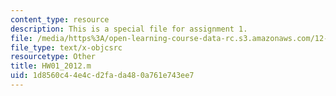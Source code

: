 ```yaml
---
content_type: resource
description: This is a special file for assignment 1.
file: /media/https%3A/open-learning-course-data-rc.s3.amazonaws.com/12-540-principles-of-the-global-positioning-system-spring-2012/1d8560c44e4cd2fada480a761e743ee7_HW01_2012.m
file_type: text/x-objcsrc
resourcetype: Other
title: HW01_2012.m
uid: 1d8560c4-4e4c-d2fa-da48-0a761e743ee7
---
```

